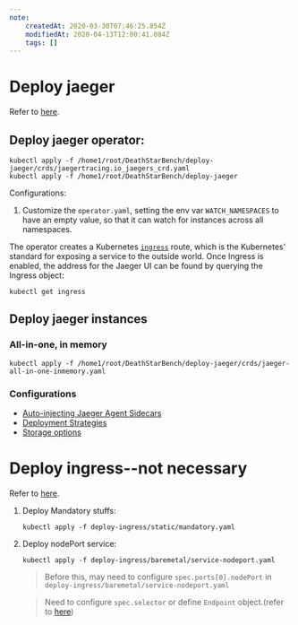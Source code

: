 ```yaml
---
note:
    createdAt: 2020-03-30T07:46:25.854Z
    modifiedAt: 2020-04-13T12:00:41.084Z
    tags: []
---
```

# Deploy jaeger

Refer to [here](https://www.jaegertracing.io/docs/1.17/operator/).

## Deploy jaeger operator:

```
kubectl apply -f /home1/root/DeathStarBench/deploy-jaeger/crds/jaegertracing.io_jaegers_crd.yaml
kubectl apply -f /home1/root/DeathStarBench/deploy-jaeger
```

Configurations:

1. Customize the `operator.yaml`, setting the env var `WATCH_NAMESPACES` to have an empty value, so that it can watch for instances across all namespaces.

The operator creates a Kubernetes [`ingress`](https://kubernetes.io/docs/concepts/services-networking/ingress/) route, which is the Kubernetes’ standard for exposing a service to the outside world. Once Ingress is enabled, the address for the Jaeger UI can be found by querying the Ingress object:

```
kubectl get ingress
```



## Deploy jaeger instances

### All-in-one, in memory

```
kubectl apply -f /home1/root/DeathStarBench/deploy-jaeger/crds/jaeger-all-in-one-inmemory.yaml
```

### Configurations

- [Auto-injecting Jaeger Agent Sidecars](https://www.jaegertracing.io/docs/1.17/operator/#auto-injecting-jaeger-agent-sidecars)
- [Deployment Strategies](https://www.jaegertracing.io/docs/1.17/operator/#deployment-strategies)
- [Storage options](https://www.jaegertracing.io/docs/1.17/operator/#storage-options)

# Deploy ingress--not necessary

Refer to [here](https://github.com/kubernetes/ingress-nginx/blob/master/docs/deploy/index.md#bare-metal).

1. Deploy Mandatory stuffs:

   `kubectl apply -f deploy-ingress/static/mandatory.yaml`

2. Deploy nodePort service:

   `kubectl apply -f deploy-ingress/baremetal/service-nodeport.yaml`

   > Before this, may need to configure `spec.ports[0].nodePort` in `deploy-ingress/baremetal/service-nodeport.yaml`

   > Need to configure `spec.selector` or define `Endpoint` object.(refer to [here](https://kubernetes.io/zh/docs/concepts/services-networking/service/#services-without-selectors))
